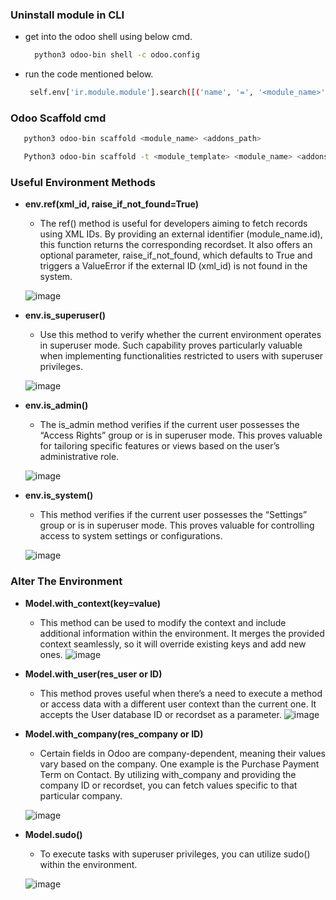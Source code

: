 ### Uninstall module in CLI
- get into the odoo shell using below cmd.
  
  ```bash
    python3 odoo-bin shell -c odoo.config
  ```
- run the code mentioned below.
  ```bash
   self.env['ir.module.module'].search([('name', '=', '<module_name>')]).button_immediate_uninstall()
  ```
  
### Odoo Scaffold cmd

```bash
   python3 odoo-bin scaffold <module_name> <addons_path>

   Python3 odoo-bin scaffold -t <module_template> <module_name> <addons_path>

```



### Useful Environment Methods
- **env.ref(xml_id, raise_if_not_found=True)**
  - The ref() method is useful for developers aiming to fetch records using XML IDs. By providing an external identifier (module_name.id), this function returns the corresponding recordset. It also offers an optional parameter, raise_if_not_found, which defaults to True and triggers a ValueError if the external ID (xml_id) is not found in the system.
    
  ![image](https://github.com/user-attachments/assets/da7a7bac-ce1c-47d6-b72d-099959372935)
- **env.is_superuser()**
  - Use this method to verify whether the current environment operates in superuser mode. Such capability proves particularly valuable when implementing functionalities restricted to users with superuser privileges.
    
  ![image](https://github.com/user-attachments/assets/0346c1ce-5e83-485e-8d9e-3dba708d04bd)

- **env.is_admin()**
  - The is_admin method verifies if the current user possesses the “Access Rights” group or is in superuser mode. This proves valuable for tailoring specific features or views based on the user’s administrative role.

  ![image](https://github.com/user-attachments/assets/9494638b-217f-4cfd-a7fb-145ecb12d25a)

- **env.is_system()**
  - This method verifies if the current user possesses the “Settings” group or is in superuser mode. This proves valuable for controlling access to system settings or configurations.

  ![image](https://github.com/user-attachments/assets/5b82ed12-79fd-4532-91b5-faba8995d772)

### Alter The Environment
- **Model.with_context(key=value)**
   - This method can be used to modify the context and include additional information within the environment. It merges the provided context seamlessly, so it will override existing keys and add new ones.
   ![image](https://github.com/user-attachments/assets/862c2608-d4d1-4de5-b363-f49841eef5c9)

- **Model.with_user(res_user or ID)**
  - This method proves useful when there’s a need to execute a method or access data with a different user context than the current one. It accepts the User database ID or recordset as a parameter.
  ![image](https://github.com/user-attachments/assets/e56ddd9e-59f0-4dcd-83f0-2ce262bcc679)

- **Model.with_company(res_company or ID)**
   - Certain fields in Odoo are company-dependent, meaning their values vary based on the company. One example is the Purchase Payment Term on Contact. By utilizing with_company and providing the company ID or recordset, you can fetch values specific to that particular company.

   ![image](https://github.com/user-attachments/assets/9e0ae494-962a-4af2-aeea-dbc843ce12fd)

- **Model.sudo()**
  - To execute tasks with superuser privileges, you can utilize sudo() within the environment.

  ![image](https://github.com/user-attachments/assets/a4e53e00-eede-4db1-9e1e-e5eb01dcfbe3)

  







